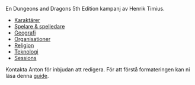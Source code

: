 <!-- TITLE: Startsida -->
En Dungeons and Dragons 5th Edition kampanj av Henrik Timius.

* [Karaktärer](karaktarer)
* [Spelare & spelledare](spelare)
* [Geografi](geografi)
* [Organisationer](organisationer)
* [Religion](religion)
* [Teknologi](teknologi)
* [Sessions](sessions)

Kontakta Anton för inbjudan att redigera. För att förstå formateringen kan ni läsa denna [guide](https://github.com/adam-p/markdown-here/wiki/Markdown-Cheatsheet).
